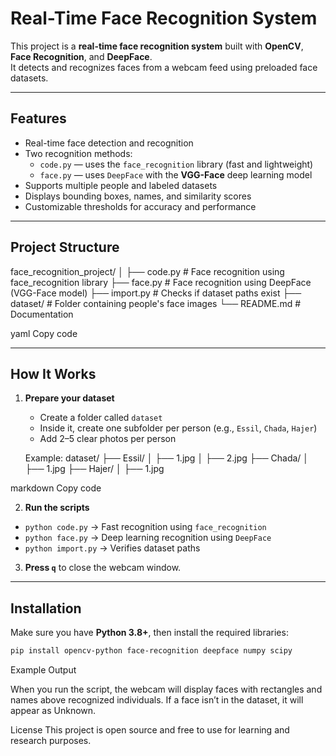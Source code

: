 # Real-Time Face Recognition System

This project is a **real-time face recognition system** built with **OpenCV**, **Face Recognition**, and **DeepFace**.  
It detects and recognizes faces from a webcam feed using preloaded face datasets.

---

## Features

- Real-time face detection and recognition
- Two recognition methods:
  - `code.py` — uses the `face_recognition` library (fast and lightweight)
  - `face.py` — uses `DeepFace` with the **VGG-Face** deep learning model
- Supports multiple people and labeled datasets
- Displays bounding boxes, names, and similarity scores
- Customizable thresholds for accuracy and performance

---

## Project Structure

face_recognition_project/
│
├── code.py # Face recognition using face_recognition library
├── face.py # Face recognition using DeepFace (VGG-Face model)
├── import.py # Checks if dataset paths exist
├── dataset/ # Folder containing people's face images
└── README.md # Documentation

yaml
Copy code

---

## How It Works

1. **Prepare your dataset**
   - Create a folder called `dataset`
   - Inside it, create one subfolder per person (e.g., `Essil`, `Chada`, `Hajer`)
   - Add 2–5 clear photos per person

   Example:
dataset/
├── Essil/
│ ├── 1.jpg
│ ├── 2.jpg
├── Chada/
│ ├── 1.jpg
├── Hajer/
│ ├── 1.jpg

markdown
Copy code

2. **Run the scripts**
- `python code.py` → Fast recognition using `face_recognition`
- `python face.py` → Deep learning recognition using `DeepFace`
- `python import.py` → Verifies dataset paths

3. **Press `q`** to close the webcam window.

---

## Installation

Make sure you have **Python 3.8+**, then install the required libraries:

```bash
pip install opencv-python face-recognition deepface numpy scipy
```
Example Output

When you run the script, the webcam will display faces with rectangles and names above recognized individuals.
If a face isn’t in the dataset, it will appear as Unknown.


License
This project is open source and free to use for learning and research purposes.
